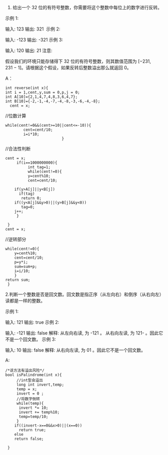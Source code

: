 1. 给出一个 32 位的有符号整数，你需要将这个整数中每位上的数字进行反转。

示例 1:

输入: 123
输出: 321
 示例 2:

输入: -123
输出: -321
示例 3:

输入: 120
输出: 21
注意:

假设我们的环境只能存储得下 32 位的有符号整数，则其数值范围为 [−231,  231 − 1]。请根据这个假设，如果反转后整数溢出那么就返回 0。

A：

    int reverse(int x){
    int i = 1,cent,y,sum = 0,p,j = 0;
    int A[10]={2,1,4,7,4,8,3,6,4,7};
    int B[10]={-2,-1,-4,-7,-4,-8,-3,-6,-4,-8};
      cent = x;
  //位数计算   
    
    while(cent!=0&&(cent>=10||cent<=-10)){
            cent=cent/10;
            i=i*10;
                             }
  //合法性判断
          
    cent = x;
         if(i==1000000000){
              int tag=1;
              while(cent!=0){
              y=cent%10;
              cent=cent/10;
      
        if(y>A[j]||y<B[j])
          if(tag)
           return 0;
        if((y<A[j]&&y>0)||(y>B[j]&&y<0))
           tag=0;
        j++;
         }
         
     }    
    cent = x;
 //逆转部分
 
    while(cent!=0){
        y=cent%10;
        cent=cent/10;
        p=y*i;
        sum=sum+p;
        i=i/10;
        }
    return sum;
     }

2.判断一个整数是否是回文数。回文数是指正序（从左向右）和倒序（从右向左）读都是一样的整数。

示例 1:

输入: 121
输出: true
示例 2:

输入: -121
输出: false
解释: 从左向右读, 为 -121 。 从右向左读, 为 121- 。因此它不是一个回文数。
示例 3:

输入: 10
输出: false
解释: 从右向左读, 为 01 。因此它不是一个回文数。

A:

    /*该方法有溢出风险*/
    bool isPalindrome(int x){
         //int型会溢出
         long int invert,temp;
         temp = x;
         invert = 0 ;
         //将数字倒转
         while(temp){
          invert *= 10;
          invert += temp%10;
          temp=temp/10;
         }
        if((invert-x==0&&x>0)||(x==0))
          return true;
        else 
        return false;

     }
